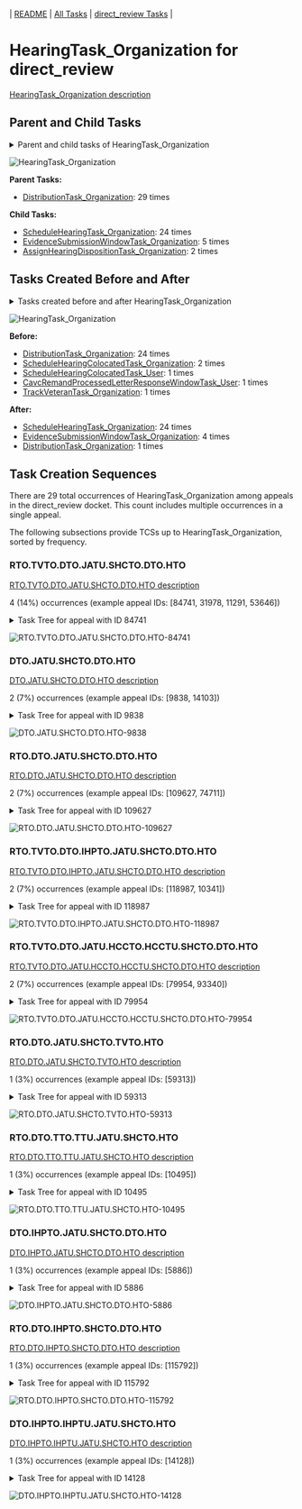 <!-- DO NOT EDIT THIS FILE.  This file is autogenerated. -->
| [README](../README.md) | [All Tasks](../alltasks.md) | [direct_review Tasks](tasklist.md) |

# HearingTask_Organization for direct_review

[HearingTask_Organization description](../descr/HearingTask_Organization.md)

## Parent and Child Tasks

<details><summary markdown='span'>Parent and child tasks of HearingTask_Organization
</summary>

```
digraph G {
rankdir=LR;
node [shape=box]
"HearingTask_Organization" -> "ScheduleHearingTask_Organization" [label=24]
"HearingTask_Organization" -> "EvidenceSubmissionWindowTask_Organization" [label=5]
"HearingTask_Organization" -> "AssignHearingDispositionTask_Organization" [label=2]
"DistributionTask_Organization" -> "HearingTask_Organization" [label=29]
}
```
</details>

![HearingTask_Organization](dot/HearingTask_Organization-parentchild.dot.png)

**Parent Tasks:**

   * [DistributionTask_Organization](DistributionTask_Organization.md): 29 times

**Child Tasks:**

   * [ScheduleHearingTask_Organization](ScheduleHearingTask_Organization.md): 24 times
   * [EvidenceSubmissionWindowTask_Organization](EvidenceSubmissionWindowTask_Organization.md): 5 times
   * [AssignHearingDispositionTask_Organization](AssignHearingDispositionTask_Organization.md): 2 times

## Tasks Created Before and After

<details><summary markdown='span'>Tasks created before and after HearingTask_Organization</summary>

```
digraph G {
rankdir=LR;

"HearingTask_Organization" -> "ScheduleHearingTask_Organization" [label=24]
"HearingTask_Organization" -> "EvidenceSubmissionWindowTask_Organization" [label=4]
"HearingTask_Organization" -> "DistributionTask_Organization" [label=1]
"DistributionTask_Organization" -> "HearingTask_Organization" [label=24]
"ScheduleHearingColocatedTask_Organization" -> "HearingTask_Organization" [label=2]
"TrackVeteranTask_Organization" -> "HearingTask_Organization" [label=1]
"ScheduleHearingColocatedTask_User" -> "HearingTask_Organization" [label=1]
"CavcRemandProcessedLetterResponseWindowTask_User" -> "HearingTask_Organization" [label=1]
}
```
</details>

![HearingTask_Organization](dot/HearingTask_Organization.dot.png)

**Before:**

   * [DistributionTask_Organization](DistributionTask_Organization.md): 24 times
   * [ScheduleHearingColocatedTask_Organization](ScheduleHearingColocatedTask_Organization.md): 2 times
   * [ScheduleHearingColocatedTask_User](ScheduleHearingColocatedTask_User.md): 1 times
   * [CavcRemandProcessedLetterResponseWindowTask_User](CavcRemandProcessedLetterResponseWindowTask_User.md): 1 times
   * [TrackVeteranTask_Organization](TrackVeteranTask_Organization.md): 1 times

**After:**

   * [ScheduleHearingTask_Organization](ScheduleHearingTask_Organization.md): 24 times
   * [EvidenceSubmissionWindowTask_Organization](EvidenceSubmissionWindowTask_Organization.md): 4 times
   * [DistributionTask_Organization](DistributionTask_Organization.md): 1 times

## Task Creation Sequences

There are 29 total occurrences of HearingTask_Organization among appeals in the direct_review docket.  This count includes multiple occurrences in a single appeal.

The following subsections provide TCSs up to HearingTask_Organization, sorted by frequency.

### RTO.TVTO.DTO.JATU.SHCTO.DTO.HTO

[RTO.TVTO.DTO.JATU.SHCTO.DTO.HTO description](../descr/RTO.TVTO.DTO.JATU.SHCTO.DTO.HTO.md)

4 (14%) occurrences (example appeal IDs: [84741, 31978, 11291, 53646])

<details><summary markdown='span'>Task Tree for appeal with ID 84741</summary>

```
@startuml
skinparam {
  ObjectBorderColor #555
  ObjectBorderThickness 0
  ObjectFontStyle bold
  ObjectFontSize 14
  ObjectAttributeFontColor #333
  ObjectAttributeFontSize 12
}
  object 0.RootTask #8dd3c7 {
Organization
}
  object 1.TrackVeteranTask #bebada {
Organization
}
  object 2.DistributionTask #ffffb3 {
Organization
}
  object 3.JudgeAssignTask #ccebc5 {
User
}
  object 4.JudgeDecisionReviewTask #d9d9d9 {
User
}
  object 5.AttorneyTask #bc80bd {
User
}
  object 6.ScheduleHearingColocatedTask #ccebc5 {
Organization
}
  object 7.DistributionTask #ffffb3 {
Organization
}
  object 8.HearingTask #fb8072 {
Organization  <back:white>    </back>
}
  object 9.ScheduleHearingTask #80b1d3 {
Organization
}
0.RootTask -- 1.TrackVeteranTask
0.RootTask -- 2.DistributionTask
0.RootTask -- 3.JudgeAssignTask
0.RootTask -- 4.JudgeDecisionReviewTask
4.JudgeDecisionReviewTask -- 5.AttorneyTask
5.AttorneyTask -- 6.ScheduleHearingColocatedTask
0.RootTask -- 7.DistributionTask
7.DistributionTask -- 8.HearingTask
8.HearingTask -- 9.ScheduleHearingTask
@enduml
```
</details>

![RTO.TVTO.DTO.JATU.SHCTO.DTO.HTO-84741](uml/RTO.TVTO.DTO.JATU.SHCTO.DTO.HTO-84741.png)

### DTO.JATU.SHCTO.DTO.HTO

[DTO.JATU.SHCTO.DTO.HTO description](../descr/DTO.JATU.SHCTO.DTO.HTO.md)

2 (7%) occurrences (example appeal IDs: [9838, 14103])

<details><summary markdown='span'>Task Tree for appeal with ID 9838</summary>

```
@startuml
skinparam {
  ObjectBorderColor #555
  ObjectBorderThickness 0
  ObjectFontStyle bold
  ObjectFontSize 14
  ObjectAttributeFontColor #333
  ObjectAttributeFontSize 12
}
  object 0.RootTask #8dd3c7 {
Organization
}
  object 1.TrackVeteranTask #bebada {
Organization
}
  object 2.DistributionTask #ffffb3 {
Organization
}
  object 3.JudgeAssignTask #ccebc5 {
User
}
  object 4.JudgeDecisionReviewTask #d9d9d9 {
User
}
  object 5.AttorneyTask #bc80bd {
User
}
  object 6.ScheduleHearingColocatedTask #ccebc5 {
Organization
}
  object 7.DistributionTask #ffffb3 {
Organization
}
  object 8.HearingTask #fb8072 {
Organization  <back:white>    </back>
}
  object 9.ScheduleHearingTask #80b1d3 {
Organization
}
  object 10.EvidenceSubmissionWindowTask #fccde5 {
Organization
}
  object 11.EvidenceSubmissionWindowTask #fccde5 {
User
}
  object 12.JudgeAssignTask #ccebc5 {
User
}
  object 13.JudgeDecisionReviewTask #d9d9d9 {
User
}
  object 14.AttorneyTask #bc80bd {
User
}
0.RootTask -- 1.TrackVeteranTask
0.RootTask -- 2.DistributionTask
0.RootTask -- 3.JudgeAssignTask
0.RootTask -- 4.JudgeDecisionReviewTask
4.JudgeDecisionReviewTask -- 5.AttorneyTask
5.AttorneyTask -- 6.ScheduleHearingColocatedTask
0.RootTask -- 7.DistributionTask
7.DistributionTask -- 8.HearingTask
8.HearingTask -- 9.ScheduleHearingTask
8.HearingTask -- 10.EvidenceSubmissionWindowTask
10.EvidenceSubmissionWindowTask -- 11.EvidenceSubmissionWindowTask
0.RootTask -- 12.JudgeAssignTask
0.RootTask -- 13.JudgeDecisionReviewTask
13.JudgeDecisionReviewTask -- 14.AttorneyTask
@enduml
```
</details>

![DTO.JATU.SHCTO.DTO.HTO-9838](uml/DTO.JATU.SHCTO.DTO.HTO-9838.png)

### RTO.DTO.JATU.SHCTO.DTO.HTO

[RTO.DTO.JATU.SHCTO.DTO.HTO description](../descr/RTO.DTO.JATU.SHCTO.DTO.HTO.md)

2 (7%) occurrences (example appeal IDs: [109627, 74711])

<details><summary markdown='span'>Task Tree for appeal with ID 109627</summary>

```
@startuml
skinparam {
  ObjectBorderColor #555
  ObjectBorderThickness 0
  ObjectFontStyle bold
  ObjectFontSize 14
  ObjectAttributeFontColor #333
  ObjectAttributeFontSize 12
}
  object 0.RootTask #8dd3c7 {
Organization
}
  object 1.DistributionTask #ffffb3 {
Organization
}
  object 2.JudgeAssignTask #ccebc5 {
User
}
  object 3.JudgeDecisionReviewTask #d9d9d9 {
User
}
  object 4.AttorneyTask #bc80bd {
User
}
  object 5.OtherColocatedTask #80b1d3 {
Organization
}
  object 6.OtherColocatedTask #80b1d3 {
User
}
  object 7.ScheduleHearingColocatedTask #ccebc5 {
Organization
}
  object 8.OtherColocatedTask #80b1d3 {
Organization
}
  object 9.OtherColocatedTask #80b1d3 {
User
}
  object 10.ScheduleHearingColocatedTask #ccebc5 {
Organization
}
  object 11.DistributionTask #ffffb3 {
Organization
}
  object 12.HearingTask #fb8072 {
Organization  <back:white>    </back>
}
  object 13.ScheduleHearingTask #80b1d3 {
Organization
}
0.RootTask -- 1.DistributionTask
0.RootTask -- 2.JudgeAssignTask
0.RootTask -- 3.JudgeDecisionReviewTask
3.JudgeDecisionReviewTask -- 4.AttorneyTask
4.AttorneyTask -- 5.OtherColocatedTask
5.OtherColocatedTask -- 6.OtherColocatedTask
4.AttorneyTask -- 7.ScheduleHearingColocatedTask
4.AttorneyTask -- 8.OtherColocatedTask
8.OtherColocatedTask -- 9.OtherColocatedTask
4.AttorneyTask -- 10.ScheduleHearingColocatedTask
0.RootTask -- 11.DistributionTask
11.DistributionTask -- 12.HearingTask
12.HearingTask -- 13.ScheduleHearingTask
@enduml
```
</details>

![RTO.DTO.JATU.SHCTO.DTO.HTO-109627](uml/RTO.DTO.JATU.SHCTO.DTO.HTO-109627.png)

### RTO.TVTO.DTO.IHPTO.JATU.SHCTO.DTO.HTO

[RTO.TVTO.DTO.IHPTO.JATU.SHCTO.DTO.HTO description](../descr/RTO.TVTO.DTO.IHPTO.JATU.SHCTO.DTO.HTO.md)

2 (7%) occurrences (example appeal IDs: [118987, 10341])

<details><summary markdown='span'>Task Tree for appeal with ID 118987</summary>

```
@startuml
skinparam {
  ObjectBorderColor #555
  ObjectBorderThickness 0
  ObjectFontStyle bold
  ObjectFontSize 14
  ObjectAttributeFontColor #333
  ObjectAttributeFontSize 12
}
  object 0.RootTask #8dd3c7 {
Organization
}
  object 1.TrackVeteranTask #bebada {
Organization
}
  object 2.DistributionTask #ffffb3 {
Organization
}
  object 3.InformalHearingPresentationTask #fdb462 {
Organization
}
  object 4.JudgeAssignTask #ccebc5 {
User
}
  object 5.JudgeAssignTask #ccebc5 {
User
}
  object 6.JudgeDecisionReviewTask #d9d9d9 {
User
}
  object 7.AttorneyTask #bc80bd {
User
}
  object 8.ScheduleHearingColocatedTask #ccebc5 {
Organization
}
  object 9.DistributionTask #ffffb3 {
Organization
}
  object 10.HearingTask #fb8072 {
Organization  <back:white>    </back>
}
  object 11.ScheduleHearingTask #80b1d3 {
Organization
}
  object 12.ChangeHearingRequestTypeTask #2ca02c {
User
}
  object 13.AodMotionMailTask #d9d9d9 {
Organization
}
  object 14.AodMotionMailTask #d9d9d9 {
Organization
}
  object 15.AodMotionMailTask #d9d9d9 {
User
}
0.RootTask -- 1.TrackVeteranTask
0.RootTask -- 2.DistributionTask
2.DistributionTask -- 3.InformalHearingPresentationTask
0.RootTask -- 4.JudgeAssignTask
0.RootTask -- 5.JudgeAssignTask
0.RootTask -- 6.JudgeDecisionReviewTask
6.JudgeDecisionReviewTask -- 7.AttorneyTask
7.AttorneyTask -- 8.ScheduleHearingColocatedTask
0.RootTask -- 9.DistributionTask
9.DistributionTask -- 10.HearingTask
10.HearingTask -- 11.ScheduleHearingTask
11.ScheduleHearingTask -- 12.ChangeHearingRequestTypeTask
0.RootTask -- 13.AodMotionMailTask
13.AodMotionMailTask -- 14.AodMotionMailTask
14.AodMotionMailTask -- 15.AodMotionMailTask
@enduml
```
</details>

![RTO.TVTO.DTO.IHPTO.JATU.SHCTO.DTO.HTO-118987](uml/RTO.TVTO.DTO.IHPTO.JATU.SHCTO.DTO.HTO-118987.png)

### RTO.TVTO.DTO.JATU.HCCTO.HCCTU.SHCTO.DTO.HTO

[RTO.TVTO.DTO.JATU.HCCTO.HCCTU.SHCTO.DTO.HTO description](../descr/RTO.TVTO.DTO.JATU.HCCTO.HCCTU.SHCTO.DTO.HTO.md)

2 (7%) occurrences (example appeal IDs: [79954, 93340])

<details><summary markdown='span'>Task Tree for appeal with ID 79954</summary>

```
@startuml
skinparam {
  ObjectBorderColor #555
  ObjectBorderThickness 0
  ObjectFontStyle bold
  ObjectFontSize 14
  ObjectAttributeFontColor #333
  ObjectAttributeFontSize 12
}
  object 0.RootTask #8dd3c7 {
Organization
}
  object 1.TrackVeteranTask #bebada {
Organization
}
  object 2.DistributionTask #ffffb3 {
Organization
}
  object 3.JudgeAssignTask #ccebc5 {
User
}
  object 4.HearingClarificationColocatedTask #ccebc5 {
Organization
}
  object 5.HearingClarificationColocatedTask #ccebc5 {
User
}
  object 6.TimedHoldTask #fccde5 {
User
}
  object 7.JudgeDecisionReviewTask #d9d9d9 {
User
}
  object 8.AttorneyTask #bc80bd {
User
}
  object 9.ScheduleHearingColocatedTask #ccebc5 {
Organization
}
  object 10.DistributionTask #ffffb3 {
Organization
}
  object 11.HearingTask #fb8072 {
Organization  <back:white>    </back>
}
  object 12.ScheduleHearingTask #80b1d3 {
Organization
}
0.RootTask -- 1.TrackVeteranTask
0.RootTask -- 2.DistributionTask
0.RootTask -- 3.JudgeAssignTask
3.JudgeAssignTask -- 4.HearingClarificationColocatedTask
4.HearingClarificationColocatedTask -- 5.HearingClarificationColocatedTask
5.HearingClarificationColocatedTask -- 6.TimedHoldTask
0.RootTask -- 7.JudgeDecisionReviewTask
7.JudgeDecisionReviewTask -- 8.AttorneyTask
8.AttorneyTask -- 9.ScheduleHearingColocatedTask
0.RootTask -- 10.DistributionTask
10.DistributionTask -- 11.HearingTask
11.HearingTask -- 12.ScheduleHearingTask
@enduml
```
</details>

![RTO.TVTO.DTO.JATU.HCCTO.HCCTU.SHCTO.DTO.HTO-79954](uml/RTO.TVTO.DTO.JATU.HCCTO.HCCTU.SHCTO.DTO.HTO-79954.png)

### RTO.DTO.JATU.SHCTO.TVTO.HTO

[RTO.DTO.JATU.SHCTO.TVTO.HTO description](../descr/RTO.DTO.JATU.SHCTO.TVTO.HTO.md)

1 (3%) occurrences (example appeal IDs: [59313])

<details><summary markdown='span'>Task Tree for appeal with ID 59313</summary>

```
@startuml
skinparam {
  ObjectBorderColor #555
  ObjectBorderThickness 0
  ObjectFontStyle bold
  ObjectFontSize 14
  ObjectAttributeFontColor #333
  ObjectAttributeFontSize 12
}
  object 0.RootTask #8dd3c7 {
Organization
}
  object 1.DistributionTask #ffffb3 {
Organization
}
  object 2.JudgeAssignTask #ccebc5 {
User
}
  object 3.JudgeDecisionReviewTask #d9d9d9 {
User
}
  object 4.AttorneyTask #bc80bd {
User
}
  object 5.ScheduleHearingColocatedTask #ccebc5 {
Organization
}
  object 6.TrackVeteranTask #bebada {
Organization
}
  object 7.HearingTask #fb8072 {
Organization  <back:white>    </back>
}
  object 8.ScheduleHearingTask #80b1d3 {
Organization
}
  object 9.ScheduleHearingColocatedTask #ccebc5 {
Organization
}
  object 10.DistributionTask #ffffb3 {
Organization
}
  object 11.HearingAdminActionVerifyAddressTask #ffed6f {
Organization
}
0.RootTask -- 1.DistributionTask
0.RootTask -- 2.JudgeAssignTask
0.RootTask -- 3.JudgeDecisionReviewTask
3.JudgeDecisionReviewTask -- 4.AttorneyTask
4.AttorneyTask -- 5.ScheduleHearingColocatedTask
0.RootTask -- 6.TrackVeteranTask
10.DistributionTask -- 7.HearingTask
7.HearingTask -- 8.ScheduleHearingTask
4.AttorneyTask -- 9.ScheduleHearingColocatedTask
0.RootTask -- 10.DistributionTask
8.ScheduleHearingTask -- 11.HearingAdminActionVerifyAddressTask
@enduml
```
</details>

![RTO.DTO.JATU.SHCTO.TVTO.HTO-59313](uml/RTO.DTO.JATU.SHCTO.TVTO.HTO-59313.png)

### RTO.DTO.TTO.TTU.JATU.SHCTO.HTO

[RTO.DTO.TTO.TTU.JATU.SHCTO.HTO description](../descr/RTO.DTO.TTO.TTU.JATU.SHCTO.HTO.md)

1 (3%) occurrences (example appeal IDs: [10495])

<details><summary markdown='span'>Task Tree for appeal with ID 10495</summary>

```
@startuml
skinparam {
  ObjectBorderColor #555
  ObjectBorderThickness 0
  ObjectFontStyle bold
  ObjectFontSize 14
  ObjectAttributeFontColor #333
  ObjectAttributeFontSize 12
}
  object 0.RootTask #8dd3c7 {
Organization
}
  object 1.DistributionTask #ffffb3 {
Organization
}
  object 2.TranslationTask #bebada {
Organization
}
  object 3.TranslationTask #bebada {
User
}
  object 4.TranslationTask #bebada {
User
}
  object 5.JudgeAssignTask #ccebc5 {
User
}
  object 6.JudgeAssignTask #ccebc5 {
User
}
  object 7.JudgeDecisionReviewTask #d9d9d9 {
User
}
  object 8.AttorneyTask #bc80bd {
User
}
  object 9.ScheduleHearingColocatedTask #ccebc5 {
Organization
}
  object 10.HearingTask #fb8072 {
Organization  <back:white>    </back>
}
  object 11.ScheduleHearingTask #80b1d3 {
Organization
}
  object 12.HearingAdminActionVerifyAddressTask #ffed6f {
Organization
}
  object 13.HearingClarificationColocatedTask #ccebc5 {
Organization
}
  object 14.HearingClarificationColocatedTask #ccebc5 {
User
}
  object 15.ScheduleHearingColocatedTask #ccebc5 {
Organization
}
  object 16.DistributionTask #ffffb3 {
Organization
}
0.RootTask -- 1.DistributionTask
1.DistributionTask -- 2.TranslationTask
2.TranslationTask -- 3.TranslationTask
2.TranslationTask -- 4.TranslationTask
0.RootTask -- 5.JudgeAssignTask
0.RootTask -- 6.JudgeAssignTask
0.RootTask -- 7.JudgeDecisionReviewTask
7.JudgeDecisionReviewTask -- 8.AttorneyTask
8.AttorneyTask -- 9.ScheduleHearingColocatedTask
16.DistributionTask -- 10.HearingTask
10.HearingTask -- 11.ScheduleHearingTask
11.ScheduleHearingTask -- 12.HearingAdminActionVerifyAddressTask
8.AttorneyTask -- 13.HearingClarificationColocatedTask
13.HearingClarificationColocatedTask -- 14.HearingClarificationColocatedTask
8.AttorneyTask -- 15.ScheduleHearingColocatedTask
0.RootTask -- 16.DistributionTask
@enduml
```
</details>

![RTO.DTO.TTO.TTU.JATU.SHCTO.HTO-10495](uml/RTO.DTO.TTO.TTU.JATU.SHCTO.HTO-10495.png)

### DTO.IHPTO.JATU.SHCTO.DTO.HTO

[DTO.IHPTO.JATU.SHCTO.DTO.HTO description](../descr/DTO.IHPTO.JATU.SHCTO.DTO.HTO.md)

1 (3%) occurrences (example appeal IDs: [5886])

<details><summary markdown='span'>Task Tree for appeal with ID 5886</summary>

```
@startuml
skinparam {
  ObjectBorderColor #555
  ObjectBorderThickness 0
  ObjectFontStyle bold
  ObjectFontSize 14
  ObjectAttributeFontColor #333
  ObjectAttributeFontSize 12
}
  object 0.RootTask #8dd3c7 {
Organization
}
  object 1.TrackVeteranTask #bebada {
Organization
}
  object 2.DistributionTask #ffffb3 {
Organization
}
  object 3.InformalHearingPresentationTask #fdb462 {
Organization
}
  object 4.JudgeAssignTask #ccebc5 {
User
}
  object 5.JudgeDecisionReviewTask #d9d9d9 {
User
}
  object 6.AttorneyTask #bc80bd {
User
}
  object 7.HearingClarificationColocatedTask #ccebc5 {
Organization
}
  object 8.HearingClarificationColocatedTask #ccebc5 {
User
}
  object 9.HearingClarificationColocatedTask #ccebc5 {
User
}
  object 10.ScheduleHearingColocatedTask #ccebc5 {
Organization
}
  object 11.DistributionTask #ffffb3 {
Organization
}
  object 12.HearingTask #fb8072 {
Organization  <back:white>    </back>
}
  object 13.ScheduleHearingTask #80b1d3 {
Organization
}
  object 14.EvidenceSubmissionWindowTask #fccde5 {
Organization
}
  object 15.EvidenceSubmissionWindowTask #fccde5 {
User
}
  object 16.JudgeAssignTask #ccebc5 {
User
}
  object 17.JudgeDecisionReviewTask #d9d9d9 {
User
}
  object 18.AttorneyTask #bc80bd {
User
}
0.RootTask -- 1.TrackVeteranTask
0.RootTask -- 2.DistributionTask
2.DistributionTask -- 3.InformalHearingPresentationTask
0.RootTask -- 4.JudgeAssignTask
0.RootTask -- 5.JudgeDecisionReviewTask
5.JudgeDecisionReviewTask -- 6.AttorneyTask
6.AttorneyTask -- 7.HearingClarificationColocatedTask
7.HearingClarificationColocatedTask -- 8.HearingClarificationColocatedTask
7.HearingClarificationColocatedTask -- 9.HearingClarificationColocatedTask
6.AttorneyTask -- 10.ScheduleHearingColocatedTask
0.RootTask -- 11.DistributionTask
11.DistributionTask -- 12.HearingTask
12.HearingTask -- 13.ScheduleHearingTask
12.HearingTask -- 14.EvidenceSubmissionWindowTask
14.EvidenceSubmissionWindowTask -- 15.EvidenceSubmissionWindowTask
0.RootTask -- 16.JudgeAssignTask
0.RootTask -- 17.JudgeDecisionReviewTask
17.JudgeDecisionReviewTask -- 18.AttorneyTask
@enduml
```
</details>

![DTO.IHPTO.JATU.SHCTO.DTO.HTO-5886](uml/DTO.IHPTO.JATU.SHCTO.DTO.HTO-5886.png)

### RTO.DTO.IHPTO.SHCTO.DTO.HTO

[RTO.DTO.IHPTO.SHCTO.DTO.HTO description](../descr/RTO.DTO.IHPTO.SHCTO.DTO.HTO.md)

1 (3%) occurrences (example appeal IDs: [115792])

<details><summary markdown='span'>Task Tree for appeal with ID 115792</summary>

```
@startuml
skinparam {
  ObjectBorderColor #555
  ObjectBorderThickness 0
  ObjectFontStyle bold
  ObjectFontSize 14
  ObjectAttributeFontColor #333
  ObjectAttributeFontSize 12
}
  object 0.RootTask #8dd3c7 {
Organization
}
  object 1.TrackVeteranTask #bebada {
Organization
}
  object 2.DistributionTask #ffffb3 {
Organization
}
  object 3.InformalHearingPresentationTask #fdb462 {
Organization
}
  object 4.JudgeAssignTask #ccebc5 {
User
}
  object 5.ScheduleHearingColocatedTask #ccebc5 {
Organization
}
  object 6.DistributionTask #ffffb3 {
Organization
}
  object 7.HearingTask #fb8072 {
Organization  <back:white>    </back>
}
  object 8.ScheduleHearingTask #80b1d3 {
Organization
}
  object 9.AssignHearingDispositionTask #8dd3c7 {
Organization
}
  object 10.TranscriptionTask #fb8072 {
Organization
}
  object 11.EvidenceSubmissionWindowTask #fccde5 {
Organization
}
0.RootTask -- 1.TrackVeteranTask
0.RootTask -- 2.DistributionTask
2.DistributionTask -- 3.InformalHearingPresentationTask
0.RootTask -- 4.JudgeAssignTask
4.JudgeAssignTask -- 5.ScheduleHearingColocatedTask
0.RootTask -- 6.DistributionTask
6.DistributionTask -- 7.HearingTask
7.HearingTask -- 8.ScheduleHearingTask
7.HearingTask -- 9.AssignHearingDispositionTask
9.AssignHearingDispositionTask -- 10.TranscriptionTask
9.AssignHearingDispositionTask -- 11.EvidenceSubmissionWindowTask
@enduml
```
</details>

![RTO.DTO.IHPTO.SHCTO.DTO.HTO-115792](uml/RTO.DTO.IHPTO.SHCTO.DTO.HTO-115792.png)

### DTO.IHPTO.IHPTU.JATU.SHCTO.HTO

[DTO.IHPTO.IHPTU.JATU.SHCTO.HTO description](../descr/DTO.IHPTO.IHPTU.JATU.SHCTO.HTO.md)

1 (3%) occurrences (example appeal IDs: [14128])

<details><summary markdown='span'>Task Tree for appeal with ID 14128</summary>

```
@startuml
skinparam {
  ObjectBorderColor #555
  ObjectBorderThickness 0
  ObjectFontStyle bold
  ObjectFontSize 14
  ObjectAttributeFontColor #333
  ObjectAttributeFontSize 12
}
  object 0.RootTask #8dd3c7 {
Organization
}
  object 1.TrackVeteranTask #bebada {
Organization
}
  object 2.DistributionTask #ffffb3 {
Organization
}
  object 3.InformalHearingPresentationTask #fdb462 {
Organization
}
  object 4.InformalHearingPresentationTask #fdb462 {
User
}
  object 5.JudgeAssignTask #ccebc5 {
User
}
  object 6.JudgeDecisionReviewTask #d9d9d9 {
User
}
  object 7.AttorneyTask #bc80bd {
User
}
  object 8.ScheduleHearingColocatedTask #ccebc5 {
Organization
}
  object 9.HearingTask #fb8072 {
Organization  <back:white>    </back>
}
  object 10.ScheduleHearingTask #80b1d3 {
Organization
}
  object 11.ScheduleHearingColocatedTask #ccebc5 {
Organization
}
  object 12.EvidenceSubmissionWindowTask #fccde5 {
Organization
}
  object 13.DistributionTask #ffffb3 {
Organization
}
  object 14.EvidenceSubmissionWindowTask #fccde5 {
User
}
  object 15.JudgeAssignTask #ccebc5 {
User
}
  object 16.JudgeDecisionReviewTask #d9d9d9 {
User
}
  object 17.AttorneyTask #bc80bd {
User
}
0.RootTask -- 1.TrackVeteranTask
0.RootTask -- 2.DistributionTask
2.DistributionTask -- 3.InformalHearingPresentationTask
3.InformalHearingPresentationTask -- 4.InformalHearingPresentationTask
0.RootTask -- 5.JudgeAssignTask
0.RootTask -- 6.JudgeDecisionReviewTask
6.JudgeDecisionReviewTask -- 7.AttorneyTask
7.AttorneyTask -- 8.ScheduleHearingColocatedTask
13.DistributionTask -- 9.HearingTask
9.HearingTask -- 10.ScheduleHearingTask
7.AttorneyTask -- 11.ScheduleHearingColocatedTask
9.HearingTask -- 12.EvidenceSubmissionWindowTask
0.RootTask -- 13.DistributionTask
12.EvidenceSubmissionWindowTask -- 14.EvidenceSubmissionWindowTask
0.RootTask -- 15.JudgeAssignTask
0.RootTask -- 16.JudgeDecisionReviewTask
16.JudgeDecisionReviewTask -- 17.AttorneyTask
@enduml
```
</details>

![DTO.IHPTO.IHPTU.JATU.SHCTO.HTO-14128](uml/DTO.IHPTO.IHPTU.JATU.SHCTO.HTO-14128.png)

